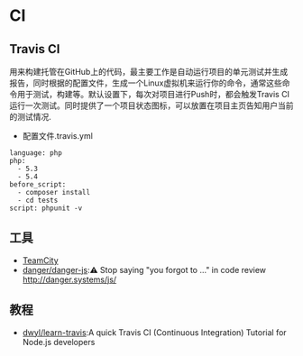 # CI


## Travis CI

用来构建托管在GitHub上的代码，最主要工作是自动运行项目的单元测试并生成报告，同时根据的配置文件，生成一个Linux虚拟机来运行你的命令，通常这些命令用于测试，构建等。默认设置下，每次对项目进行Push时，都会触发Travis CI运行一次测试。同时提供了一个项目状态图标，可以放置在项目主页告知用户当前的测试情况.

- 配置文件.travis.yml

```
language: php
php:
  - 5.3
  - 5.4
before_script:
  - composer install
  - cd tests
script: phpunit -v
```

## 工具

* [TeamCity](https://www.jetbrains.com/teamcity/)
* [danger/danger-js](https://github.com/danger/danger-js):⚠️ Stop saying "you forgot to …" in code review http://danger.systems/js/

## 教程

- [dwyl/learn-travis](https://github.com/dwyl/learn-travis):A quick Travis CI (Continuous Integration) Tutorial for Node.js developers

